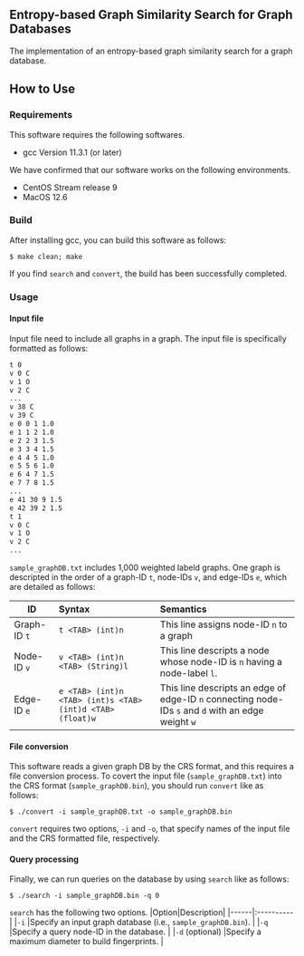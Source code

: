 ## Entropy-based Graph Similarity Search for Graph Databases
The implementation of an entropy-based graph similarity search for a graph database.

## How to Use
### Requirements
This software requires the following softwares.
* gcc Version 11.3.1 (or later)

We have confirmed that our software works on the following environments.
* CentOS Stream release 9
* MacOS 12.6

### Build
After installing gcc, you can build this software as follows:
```
$ make clean; make
```
If you find `search` and `convert`, the build has been successfully completed.

### Usage
#### Input file
Input file need to include all graphs in a graph. The input file is specifically formatted as follows:

``` sample_graphDB.txt
t 0
v 0 C
v 1 O
v 2 C
...
v 38 C
v 39 C
e 0 0 1 1.0
e 1 1 2 1.0
e 2 2 3 1.5
e 3 3 4 1.5
e 4 4 5 1.0
e 5 5 6 1.0
e 6 4 7 1.5
e 7 7 8 1.5
...
e 41 30 9 1.5
e 42 39 2 1.5
t 1
v 0 C
v 1 O
v 2 C
...
```
`sample_graphDB.txt` includes 1,000 weighted labeld graphs.
One graph is descripted in the order of a graph-ID `t`, node-IDs `v`, and edge-IDs `e`, which are detailed as follows: 

|ID           |Syntax        |Semantics                               |
|-------------|:-------------|:---------------------------------------|
|Graph-ID `t` | `t <TAB> (int)n` |This line assigns node-ID `n` to a graph|
|Node-ID `v`  | `v <TAB> (int)n <TAB> (String)l` | This line descripts a node whose node-ID is `n` having a node-label `l`.|
|Edge-ID `e`  | `e <TAB> (int)n <TAB> (int)s <TAB> (int)d <TAB> (float)w` | This line descripts an edge of edge-ID `n` connecting node-IDs `s` and `d` with an edge weight `w`|

#### File conversion
This software reads a given graph DB by the CRS format, and this requires a file conversion process. 
To covert the input file (`sample_graphDB.txt`) into the CRS format (`sample_graphDB.bin`), you should run `convert` like as follows:
``` convert
$ ./convert -i sample_graphDB.txt -o sample_graphDB.bin
```
`convert` requires two options, `-i` and `-o`, that specify names of the input file and the CRS formatted file, respectively.

#### Query processing
Finally, we can run queries on the database by using `search` like as follows:
```
$ ./search -i sample_graphDB.bin -q 0
```
`search` has the following two options.
|Option|Description|
|------|:----------|
|`-i`  |Specify an input graph database (i.e., `sample_graphDB.bin`). |
|`-q`  |Specify a query node-ID in the database. |
|`-d` (optional)  |Specify a maximum diameter to build fingerprints. |

